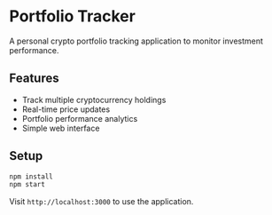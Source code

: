 # Portfolio Tracker

A personal crypto portfolio tracking application to monitor investment performance.

## Features

- Track multiple cryptocurrency holdings
- Real-time price updates
- Portfolio performance analytics
- Simple web interface

## Setup

```bash
npm install
npm start
```

Visit `http://localhost:3000` to use the application.
